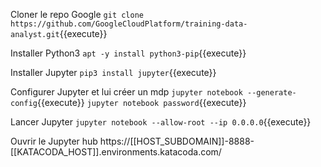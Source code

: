 Cloner le repo Google 
`git clone https://github.com/GoogleCloudPlatform/training-data-analyst.git`{{execute}}

Installer Python3
`apt -y install python3-pip`{{execute}}

Installer Jupyter
`pip3 install jupyter`{{execute}}

Configurer Jupyter et lui créer un mdp
`jupyter notebook --generate-config`{{execute}}
`jupyter notebook password`{{execute}}

Lancer Jupyter
`jupyter notebook --allow-root --ip 0.0.0.0`{{execute}}

Ouvrir le Jupyter hub
https://[[HOST_SUBDOMAIN]]-8888-[[KATACODA_HOST]].environments.katacoda.com/


